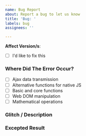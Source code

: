 ```yaml
---
name: Bug Report
about: Report a bug to let us know
title: 'Bug: '
labels: bug
assignees: ''

---
```


**Affect Version/s**: 
- [ ] I'd like to fix this
### Where Did The Error Occur? <!--Optional-->
- [ ] Ajax data transmission
- [ ] Alternative functions for native JS
- [ ] Basic and core functions
- [ ] Web DOM manipulation
- [ ] Mathematical operations
### Glitch / Description

### Excepted Result <!--Optional-->
